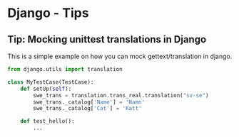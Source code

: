 # Django - Tips

## Tip: Mocking unittest translations in Django

This is a simple example on how you can mock gettext/translation in django.

```python
from django.utils import translation

class MyTestCase(TestCase):
    def setUp(self):
        swe_trans = translation.trans_real.translation("sv-se")
        swe_trans._catalog['Name'] = 'Namn'
        swe_trans._catalog['Cat'] = 'Katt'

    def test_hello():
        ...
```
